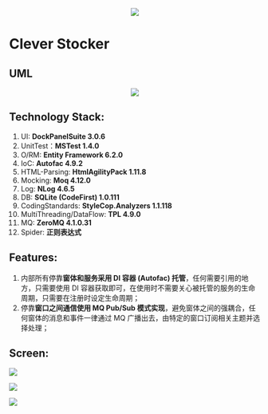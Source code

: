 <div align=center>

![](https://raw.github.com/CuteLeon/CleverStocker/master/CleverStocker.Client/Resources/bull.png)

</div>

# Clever Stocker

## UML

<div align=center>

![](https://raw.github.com/CuteLeon/CleverStocker/master/Documents/UML.png)

</div>



## Technology Stack:

1. UI: **DockPanelSuite 3.0.6**
2. UnitTest：**MSTest 1.4.0**
3. O/RM: **Entity Framework 6.2.0**
4. IoC: **Autofac 4.9.2**
5. HTML-Parsing: **HtmlAgilityPack 1.11.8**
6. Mocking: **Moq 4.12.0**
7. Log: **NLog 4.6.5**
8. DB: **SQLite (CodeFirst) 1.0.111**
9. CodingStandards: **StyleCop.Analyzers 1.1.118**
10. MultiThreading/DataFlow: **TPL 4.9.0**
11. MQ: **ZeroMQ 4.1.0.31**
12. Spider: **正则表达式**



## Features:

1. 内部所有停靠**窗体和服务采用 DI 容器 (Autofac) 托管**，任何需要引用的地方，只需要使用 DI 容器获取即可，在使用时不需要关心被托管的服务的生命周期，只需要在注册时设定生命周期；
2. 停靠**窗口之间通信使用 MQ Pub/Sub 模式实现**，避免窗体之间的强耦合，任何窗体的消息和事件一律通过 MQ 广播出去，由特定的窗口订阅相关主题并选择处理；



## Screen:


![](https://raw.github.com/CuteLeon/CleverStocker/master/Documents/Screen_1.png)

![](https://raw.github.com/CuteLeon/CleverStocker/master/Documents/Screen_2.png)

![](https://raw.github.com/CuteLeon/CleverStocker/master/Documents/Screen_3.png)

